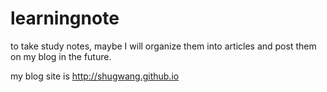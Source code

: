 # learningnote

to take study notes, maybe I will organize them into articles and post them on my blog in the future.

my blog site is http://shugwang.github.io
